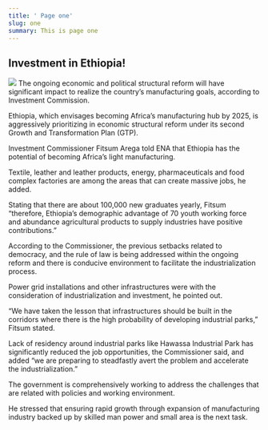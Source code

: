 ```yaml
---
title: ' Page one'
slug: one
summary: This is page one
---
```

## Investment in Ethiopia!
![](https://ucarecdn.com/ed1cbee0-7261-4d0a-843a-cb46d9fad80d/)
 The ongoing economic and political structural reform will have significant impact to realize the country’s manufacturing goals, according to Investment Commission.

Ethiopia, which envisages becoming Africa’s manufacturing hub by 2025, is aggressively prioritizing in economic structural reform under its second Growth and Transformation Plan (GTP).

Investment Commissioner Fitsum Arega told ENA that Ethiopia has the potential of becoming Africa’s light manufacturing.

Textile, leather and leather products, energy, pharmaceuticals and food complex factories are among the areas that can create massive jobs, he added.

Stating that there are about 100,000 new graduates yearly, Fitsum “therefore, Ethiopia’s demographic advantage of 70 youth working force and abundance agricultural products to supply industries have positive contributions.”

According to the Commissioner, the previous setbacks related to democracy, and the rule of law is being addressed within the ongoing reform and there is conducive environment to facilitate the industrialization process.

Power grid installations and other infrastructures were with the consideration of industrialization and investment, he pointed out.

“We have taken the lesson that infrastructures should be built in the corridors where there is the high probability of developing industrial parks,” Fitsum stated.

Lack of residency around industrial parks like Hawassa Industrial Park has significantly reduced the job opportunities, the Commissioner said, and added “we are preparing to steadfastly avert the problem and accelerate the industrialization.”

The government is comprehensively working to address the challenges that are related with policies and working environment.

He stressed that ensuring rapid growth through expansion of manufacturing industry backed up by skilled man power and small area is the next task.
